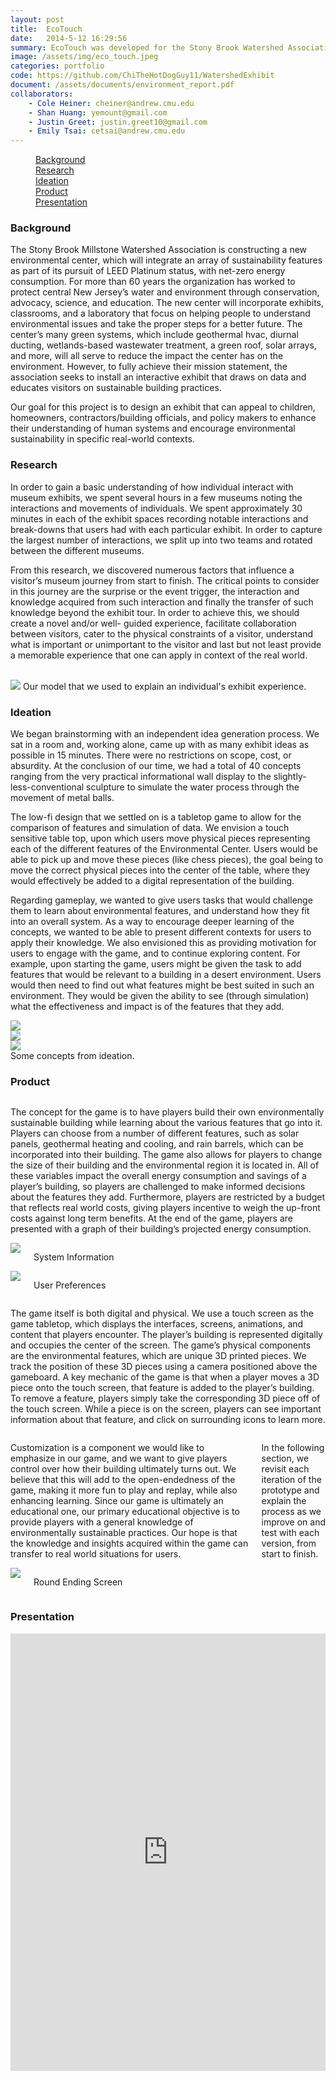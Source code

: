 ```yaml
---
layout: post
title:  EcoTouch
date:   2014-5-12 16:29:56
summary: EcoTouch was developed for the Stony Brook Watershed Association as part of my undergraduate HCI Capstone project. EcoTouch is a game that helps individuals understand the impact of using sustainable systems in their home. It uses a multitouch table with augmented reality markers to create a physical and digital experience, where users complete simulations of attempting to make a more sustainable home. 
image: /assets/img/eco_touch.jpeg
categories: portfolio
code: https://github.com/ChiTheHotDogGuy11/WatershedExhibit
document: /assets/documents/environment_report.pdf
collaborators:
    - Cole Heiner: cheiner@andrew.cmu.edu
    - Shan Huang: yemount@gmail.com
    - Justin Greet: justin.greet10@gmail.com
    - Emily Tsai: cetsai@andrew.cmu.edu
---
```



<div data-magellan-expedition="fixed">
    <dl class="sub-nav">
        <dd data-magellan-arrival="background"><a href="#background">Background</a></dd>
        <dd data-magellan-arrival="research"><a href="#research">Research</a></dd>
        <dd data-magellan-arrival="ideas"><a href="#ideas">Ideation</a></dd>   
        <dd data-magellan-arrival="product"><a href="#product">Product</a></dd>  
        <dd data-magellan-arrival="presentation"><a href="#presentation">Presentation</a></dd>
    </dl>
</div>
<a name="background"></a>
<h3 data-magellan-destination="background">Background</h3>

The Stony Brook Millstone Watershed Association is constructing a new environmental center, which will integrate an array of sustainability features as part of its pursuit of LEED Platinum status, with net-zero energy consumption. For more than 60 years the organization has worked to protect central New Jersey’s water and environment through conservation, advocacy, science, and education. The new center will incorporate exhibits, classrooms, and a laboratory that focus on helping people to understand environmental issues and take the proper steps for a better future. The center’s many green systems, which include geothermal hvac, diurnal ducting, wetlands-based wastewater treatment, a green roof,
solar arrays, and more, will all serve to reduce the impact the center has on the environment. However, to fully achieve their mission statement, the association seeks to install an interactive exhibit that draws on data and educates visitors on sustainable building practices.

Our goal for this project is to design an exhibit that can appeal to children, homeowners, contractors/building officials, and policy makers to enhance their understanding of human systems and encourage environmental sustainability in specific real-world contexts.

<a name="research"></a>
<h3 data-magellan-destination="research">Research</h3>

In order to gain a basic understanding of how individual interact with museum exhibits, we spent several hours in a few museums noting the interactions and movements of individuals. We spent approximately 30 minutes in each of the exhibit spaces recording notable interactions and break-downs that users had with each particular exhibit. In order to capture the largest number of interactions, we split up into two teams and rotated between the different museums.

From this research, we discovered numerous factors that influence a visitor’s museum journey from start to finish. The critical points to consider in this journey are the surprise or the event trigger, the interaction and knowledge acquired from such interaction and finally the transfer of such knowledge beyond the exhibit tour. In order to achieve this, we should create a novel and/or well- guided experience, facilitate collaboration between visitors, cater to the physical constraints of a visitor, understand what is important or unimportant to the visitor and last but not least provide a memorable experience that one can apply in context of the real world.
<br/>
<br/>

<img class="th" src="/assets/img/ecotouch/museum_model.png">
Our model that we used to explain an individual's exhibit experience.

<a name="ideas"></a>
<h3 data-magellan-destination="ideas">Ideation</h3>

We began brainstorming with an independent idea generation process. We sat in a room and, working alone, came up with as many exhibit ideas as possible in 15 minutes. There were no restrictions on scope, cost, or absurdity. At the conclusion of our time, we had a total of 40 concepts ranging from the very practical informational wall display to the slightly-less-conventional sculpture to simulate the water process through the movement of metal balls. 

The low-fi design that we settled on is a tabletop game to allow for the comparison of features and simulation of data. We envision a touch sensitive table top, upon which users move physical pieces representing each of the different features of the Environmental Center. Users would be able to pick up and move these pieces (like chess pieces), the goal being to move the correct physical pieces into the center of the table, where they would effectively be added to a digital representation of the building.

Regarding gameplay, we wanted to give users tasks that would challenge them to learn about environmental features, and understand how they fit into an overall system. As a way to encourage deeper learning of the concepts, we wanted to be able to present different contexts for users to apply their knowledge. We also envisioned this as providing motivation for users to engage with the game, and to continue exploring content. For example, upon starting the game, users might be given the task to add features that would be relevant to a building in a desert environment. Users would then need to find out what features might be best suited in such an environment. They would be given the ability to see (through simulation) what the effectiveness and impact is of the features that they add.

<div class="row">
    <div class="medium-4 columns">
        <img class="th" src="/assets/img/ecotouch/tabletop_idea.png">
    </div>
    <div class="medium-4 columns">
        <img class="th" src="/assets/img/ecotouch/energy_flow_idea.png">
    </div>
    <div class="medium-4 columns">
        <img class="th" src="/assets/img/ecotouch/augmented_reality_idea.png">
    </div>
</div>
Some concepts from ideation.

<a name="product"></a>
<h3 data-magellan-destination="product">Product</h3>


<div class="row">
    <div class="medium-6 columns">
        <p>The concept for the game is to have players build their own environmentally sustainable building while learning about the various features that go into it. Players can choose from a number of different features, such as solar panels, geothermal heating and cooling, and rain barrels, which can be incorporated into their building. The game also allows for players to change the size of their building and the environmental region it is located in. All of these variables impact the overall energy consumption and savings of a player’s building, so players are challenged to make informed decisions about the features they add. Furthermore, players are restricted by a budget that reflects real world costs, giving players incentive to weigh the up-front costs against long term benefits. At the end of the game, players are presented with a graph of their building’s projected energy consumption.</p>
    </div>
    <div class="medium-6 columns">
        <img class="th" src="/assets/img/ecotouch/info_screen.png"/>
        <p>System Information</p>
    </div>
</div>
<div class="row">
    <div class="medium-6 columns">
        <img class="th" src="/assets/img/ecotouch/preference_screen.png"/>
        <p>User Preferences</p>
    </div>
    <div class="medium-6 columns">
        <p>The game itself is both digital and physical. We use a touch screen as the game tabletop, which displays the interfaces, screens, animations, and content that players encounter. The player’s building is represented digitally and occupies the center of the screen. The game’s physical components are the environmental features, which are unique 3D printed pieces. We track the position of these 3D pieces using a camera positioned above the gameboard. A key mechanic of the game is that when a player moves a 3D piece onto the touch screen, that feature is added to the player’s building. To remove a feature, players simply take the corresponding 3D piece off of the touch screen. While a piece is on the screen, players can see important information about that feature, and click on surrounding icons to learn more.</p>
    </div>
</div>
</div>
<div class="row">
    <div class="medium-6 columns">
        <p>Customization is a component we would like to emphasize in our game, and we want to give players control over how their building ultimately turns out. We believe that this will add to the open-endedness of the game, making it more fun to play and replay, while also enhancing learning. Since our game is ultimately an educational one, our primary educational objective is to provide players with a general knowledge of environmentally sustainable practices. Our hope is that the knowledge and insights acquired within the game can transfer to real world situations for users.</p>
        <p>In the following section, we revisit each iteration of the prototype and explain the process as we improve on and test with each version, from start to finish.</p>
    </div>
    <div class="medium-6 columns">
        <img class="th" src="/assets/img/ecotouch/round_screen.png"/>
        <p>Round Ending Screen</p>
    </div>
</div>


<a name="presentation"></a>
<h3 data-magellan-destination="presentation">Presentation</h3>

<iframe src="http://www.slideshare.net/slideshow/embed_code/34585436" width="100%" height="700" frameborder="0" marginwidth="0" marginheight="0" scrolling="no"></iframe>
